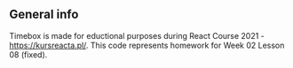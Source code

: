 ## **General info**

Timebox is made for eductional purposes during React Course 2021 - https://kursreacta.pl/.
This code represents homework for Week 02 Lesson 08 (fixed).